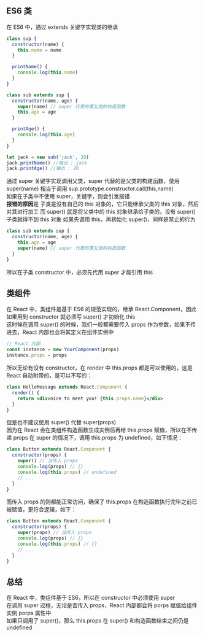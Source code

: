 ## ES6 类

在 ES6 中，通过 extends 关键字实现类的继承

```js
class sup {
  constructor(name) {
    this.name = name
  }

  printName() {
    console.log(this.name)
  }
}

class sub extends sup {
  constructor(name, age) {
    super(name) // super 代表的事父类的构造函数
    this.age = age
  }

  printAge() {
    console.log(this.age)
  }
}

let jack = new sub('jack', 20)
jack.printName() //输出 : jack
jack.printAge() //输出 : 20
```

通过 super 关键字实现调用父类，super 代替的是父类的构建函数，使用 super(name) 相当于调用 sup.prototype.constructor.call(this,name)  
如果在子类中不使用 super，关键字，则会引发报错  
**报错的原因**是 子类是没有自己的 this 对象的，它只能继承父类的 this 对象，然后对其进行加工
而 super() 就是将父类中的 this 对象继承给子类的，没有 super() 子类就得不到 this 对象
如果先调用 this，再初始化 super()，同样是禁止的行为

```js
class sub extends sup {
  constructor(name, age) {
    this.age = age
    super(name) // super 代表的事父类的构造函数
  }
}
```

所以在子类 constructor 中，必须先代用 super 才能引用 this

## 类组件

在 React 中，类组件是基于 ES6 的规范实现的，继承 React.Component，因此如果用到 constructor 就必须写 super() 才初始化 this  
这时候在调用 super() 的时候，我们一般都需要传入 props 作为参数，如果不传进去，React 内部也会将其定义在组件实例中

```jsx
// React 内部
const instance = new YourComponent(props)
instance.props = props
```

所以无论有没有 constructor，在 render 中 this.props 都是可以使用的，这是 React 自动附带的，是可以不写的：

```jsx
class HelloMessage extends React.Component {
  render() {
    return <div>nice to meet you! {this.props.name}</div>
  }
}
```

但是也不建议使用 super() 代替 super(props)  
因为在 React 会在类组件构造函数生成实例后再给 this.props 赋值，所以在不传递 props 在 super 的情况下，调用 this.props 为 undefined，如下情况：

```jsx
class Button extends React.Component {
  constructor(props) {
    super() // 没传入 props
    console.log(props) // {}
    console.log(this.props) // undefined
    // ...
  }
}
```

而传入 props 的则都能正常访问，确保了 this.props 在构造函数执行完毕之前已被赋值，更符合逻辑，如下：

```jsx
class Button extends React.Component {
  constructor(props) {
    super(props) // 没传入 props
    console.log(props) // {}
    console.log(this.props) // {}
    // ...
  }
}
```

## 总结

在 React 中，类组件基于 ES6，所以在 constructor 中必须使用 super  
在调用 super 过程，无论是否传入 props，React 内部都会将 porps 赋值给组件实例 porps 属性中  
如果只调用了 super()，那么 this.props 在 super() 和构造函数结束之间仍是 undefined
